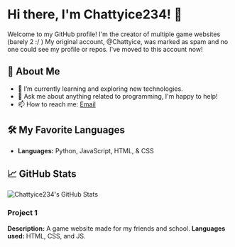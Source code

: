 # Hi there, I'm Chattyice234! 👋

Welcome to my GitHub profile! I'm the creator of multiple game websites (barely 2 :/ ) My original account, @Chattyice, was marked as spam and no one could see my profile or repos. I've moved to this account now!

## 🚀 About Me

- 🌱 I’m currently learning and exploring new technologies.
- 💬 Ask me about anything related to programming, I'm happy to help!
- 📫 How to reach me: [Email](mailto:iamohio1@outlook.com)

## 🛠️ My Favorite Languages

- **Languages:** Python, JavaScript, HTML, & CSS

## 📈 GitHub Stats

![Chattyice234's GitHub Stats](https://github-readme-stats.vercel.app/api?username=Chattyice234&show_icons=true&theme=radical)

### Project 1
**Description:** A game website made for my friends and school.
**Languages used:** HTML, CSS, and JS.
